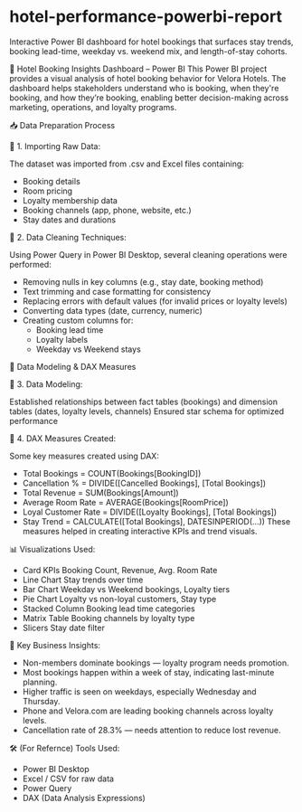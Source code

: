 # hotel-performance-powerbi-report
Interactive Power BI dashboard for hotel bookings that surfaces stay trends, booking lead-time, weekday vs. weekend mix, and length-of-stay cohorts. 

🏨 Hotel Booking Insights Dashboard – Power BI
This Power BI project provides a visual analysis of hotel booking behavior for Velora Hotels. The dashboard helps stakeholders understand who is booking, when they're booking, and how they’re booking, enabling better decision-making across marketing, operations, and loyalty programs.

📥 Data Preparation Process

🔹 1. Importing Raw Data:

The dataset was imported from .csv and Excel files containing:
 - Booking details
 - Room pricing
 - Loyalty membership data
 - Booking channels (app, phone, website, etc.)
 - Stay dates and durations

🔹 2. Data Cleaning Techniques:

Using Power Query in Power BI Desktop, several cleaning operations were performed:
 -  Removing nulls in key columns (e.g., stay date, booking method)
 -  Text trimming and case formatting for consistency
 -  Replacing errors with default values (for invalid prices or loyalty levels)
 -  Converting data types (date, currency, numeric)
 -  Creating custom columns for:
      - Booking lead time
      - Loyalty labels
      - Weekday vs Weekend stays



🧮 Data Modeling & DAX Measures

🔹 3. Data Modeling:

Established relationships between fact tables (bookings) and dimension tables (dates, loyalty levels, channels)
Ensured star schema for optimized performance

🔹 4. DAX Measures Created:

Some key measures created using DAX:
 - Total Bookings = COUNT(Bookings[BookingID])
 - Cancellation % = DIVIDE([Cancelled Bookings], [Total Bookings])
 - Total Revenue = SUM(Bookings[Amount])
 - Average Room Rate = AVERAGE(Bookings[RoomPrice])
 - Loyal Customer Rate = DIVIDE([Loyalty Bookings], [Total Bookings])
 - Stay Trend = CALCULATE([Total Bookings], DATESINPERIOD(...))
These measures helped in creating interactive KPIs and trend visuals.



📊 Visualizations Used:

 - Card KPIs	Booking Count, Revenue, Avg. Room Rate
 - Line Chart	Stay trends over time
 - Bar Chart	Weekday vs Weekend bookings, Loyalty tiers
 - Pie Chart	Loyalty vs non-loyal customers, Stay type
 - Stacked Column	Booking lead time categories
 - Matrix Table	Booking channels by loyalty type
 - Slicers	Stay date filter


   
🎯 Key Business Insights:

 - Non-members dominate bookings — loyalty program needs promotion.
 - Most bookings happen within a week of stay, indicating last-minute planning.
 - Higher traffic is seen on weekdays, especially Wednesday and Thursday.
 - Phone and Velora.com are leading booking channels across loyalty levels.
 - Cancellation rate of 28.3% — needs attention to reduce lost revenue.

🛠 (For Refernce) Tools Used:

 - Power BI Desktop
 - Excel / CSV for raw data
 - Power Query
 - DAX (Data Analysis Expressions)
